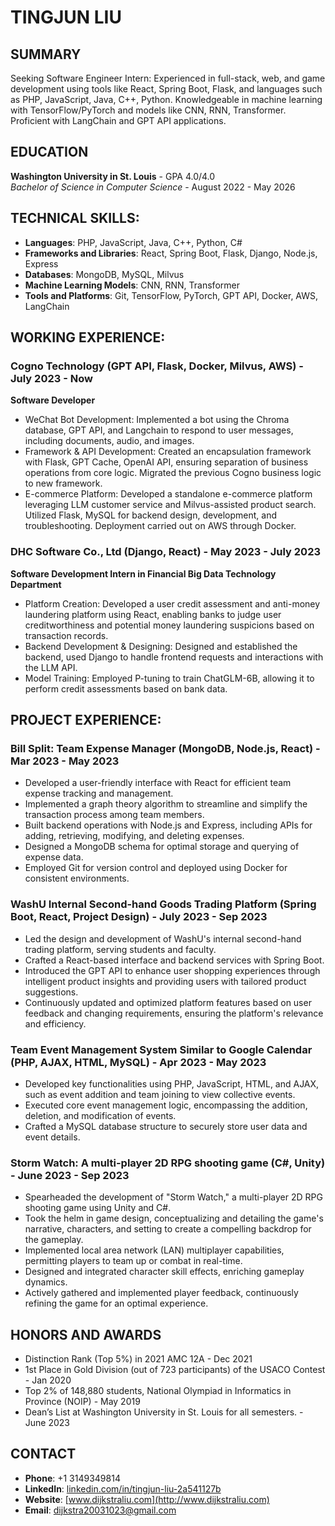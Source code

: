 # TINGJUN LIU

## SUMMARY

Seeking Software Engineer Intern: Experienced in full-stack, web, and game development using tools like React, Spring Boot, Flask, and languages such as PHP, JavaScript, Java, C++, Python. Knowledgeable in machine learning with TensorFlow/PyTorch and models like CNN, RNN, Transformer. Proficient with LangChain and GPT API applications.

## EDUCATION

**Washington University in St. Louis** - GPA 4.0/4.0  
_Bachelor of Science in Computer Science_ - August 2022 - May 2026

## TECHNICAL SKILLS:

- **Languages**: PHP, JavaScript, Java, C++, Python, C# 
- **Frameworks and Libraries**: React, Spring Boot, Flask, Django, Node.js, Express 
- **Databases**: MongoDB, MySQL, Milvus 
- **Machine Learning Models**: CNN, RNN, Transformer
- **Tools and Platforms**: Git, TensorFlow, PyTorch, GPT API, Docker, AWS, LangChain

## WORKING EXPERIENCE:

### Cogno Technology (GPT API, Flask, Docker, Milvus, AWS) - July 2023 - Now
**Software Developer**  
- WeChat Bot Development: Implemented a bot using the Chroma database, GPT API, and Langchain to respond to user messages, including documents, audio, and images.
- Framework & API Development: Created an encapsulation framework with Flask, GPT Cache, OpenAI API, ensuring separation of business operations from core logic. Migrated the previous Cogno business logic to new framework.
- E-commerce Platform: Developed a standalone e-commerce platform leveraging LLM customer service and Milvus-assisted product search. Utilized Flask, MySQL for backend design, development, and troubleshooting. Deployment carried out on AWS through Docker.

### DHC Software Co., Ltd (Django, React) - May 2023 - July 2023
**Software Development Intern in Financial Big Data Technology Department**  
- Platform Creation: Developed a user credit assessment and anti-money laundering platform using React, enabling banks to judge user creditworthiness and potential money laundering suspicions based on transaction records.
- Backend Development & Designing: Designed and established the backend, used Django to handle frontend requests and interactions with the LLM API.
- Model Training: Employed P-tuning to train ChatGLM-6B, allowing it to perform credit assessments based on bank data.

## PROJECT EXPERIENCE:

### Bill Split: Team Expense Manager (MongoDB, Node.js, React) - Mar 2023 - May 2023
- Developed a user-friendly interface with React for efficient team expense tracking and management.
- Implemented a graph theory algorithm to streamline and simplify the transaction process among team members.
- Built backend operations with Node.js and Express, including APIs for adding, retrieving, modifying, and deleting expenses.
- Designed a MongoDB schema for optimal storage and querying of expense data.
- Employed Git for version control and deployed using Docker for consistent environments.

### WashU Internal Second-hand Goods Trading Platform (Spring Boot, React, Project Design) - July 2023 - Sep 2023
- Led the design and development of WashU's internal second-hand trading platform, serving students and faculty.
- Crafted a React-based interface and backend services with Spring Boot.
- Introduced the GPT API to enhance user shopping experiences through intelligent product insights and providing users with tailored product suggestions.
- Continuously updated and optimized platform features based on user feedback and changing requirements, ensuring the platform's relevance and efficiency.

### Team Event Management System Similar to Google Calendar (PHP, AJAX, HTML, MySQL) - Apr 2023 - May 2023
- Developed key functionalities using PHP, JavaScript, HTML, and AJAX, such as event addition and team joining to view collective events.
- Executed core event management logic, encompassing the addition, deletion, and modification of events.
- Crafted a MySQL database structure to securely store user data and event details.

### Storm Watch: A multi-player 2D RPG shooting game (C#, Unity) - June 2023 - Sep 2023
- Spearheaded the development of "Storm Watch," a multi-player 2D RPG shooting game using Unity and C#.
- Took the helm in game design, conceptualizing and detailing the game's narrative, characters, and setting to create a compelling backdrop for the gameplay.
- Implemented local area network (LAN) multiplayer capabilities, permitting players to team up or combat in real-time.
- Designed and integrated character skill effects, enriching gameplay dynamics.
- Actively gathered and implemented player feedback, continuously refining the game for an optimal experience.

## HONORS AND AWARDS
- Distinction Rank (Top 5%) in 2021 AMC 12A - Dec 2021
- 1st Place in Gold Division (out of 723 participants) of the USACO Contest - Jan 2020
- Top 2% of 148,880 students, National Olympiad in Informatics in Province (NOIP) - May 2019
- Dean’s List at Washington University in St. Louis for all semesters. - June 2023

## CONTACT
- **Phone**: +1 3149349814 
- **LinkedIn**: [linkedin.com/in/tingjun-liu-2a541127b](https://linkedin.com/in/tingjun-liu-2a541127b)
- **Website**: [www.dijkstraliu.com](http://www.dijkstraliu.com)
- **Email**: dijkstra20031023@gmail.com
